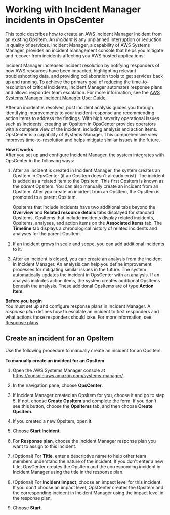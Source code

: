 # Working with Incident Manager incidents in OpsCenter<a name="OpsCenter-create-OpsItems-for-Incident-Manager"></a>

This topic describes how to create an AWS Incident Manager incident from an existing OpsItem\. An *incident* is any unplanned interruption or reduction in quality of services\. Incident Manager, a capability of AWS Systems Manager, provides an incident management console that helps you mitigate and recover from incidents affecting you AWS hosted applications\.

Incident Manager increases incident resolution by notifying responders of how AWS resources have been impacted, highlighting relevant troubleshooting data, and providing collaboration tools to get services back up and running\. To achieve the primary goal of reducing the time\-to\-resolution of critical incidents, Incident Manager automates response plans and allows responder team escalation\. For more information, see the [AWS Systems Manager Incident Manager User Guide](https://docs.aws.amazon.com/incident-manager/latest/userguide)\.

After an incident is resolved, post incident analysis guides you through identifying improvements to your incident response and recommending action items to address the findings\. With high severity operational issues such as incidents, creating an OpsItem in OpsCenter provides operators with a complete view of the incident, including analysis and action items\. OpsCenter is a capability of Systems Manager\. This comprehensive view improves time\-to\-resolution and helps mitigate similar issues in the future\.

**How it works**  
After you set up and configure Incident Manager, the system integrates with OpsCenter in the following ways:

1. After an incident is created in Incident Manager, the system creates an OpsItem in OpsCenter \(if an OpsItem doesn't already exist\)\. The incident is added as a related item to the OpsItem\. This first OpsItem is known as the *parent* OpsItem\. You can also manually create an incident from an OpsItem\. After you create an incident from an OpsItem, the OpsItem is promoted to a parent OpsItem\.

   OpsItems that include incidents have two additional tabs beyond the **Overview** and **Related resource details** tabs displayed for standard OpsItems\. OpsItems that include incidents display related incidents, OpsItems, analyses, and action items on the **Associated items** tab\. The **Timeline** tab displays a chronological history of related incidents and analyses for the parent OpsItem\.

1. If an incident grows in scale and scope, you can add additional incidents to it\.

1. After an incident is closed, you can create an analysis from the incident in Incident Manager\. An analysis can help you define improvement processes for mitigating similar issues in the future\. The system automatically updates the incident in OpsCenter with an analysis\. If an analysis includes action items, the system creates additional OpsItems beneath the analysis\. These additional OpsItems are of type **Action Item**\. 

**Before you begin**  
You must set up and configure response plans in Incident Manager\. A *response plan* defines how to escalate an incident to first responders and what actions those responders should take\. For more information, see [Response plans](https://docs.aws.amazon.com/incident-manager/latest/userguide/response-plans.html)\.

## Create an incident for an OpsItem<a name="OpsCenter-create-OpsItems-for-Incident-Manager-create"></a>

Use the following procedure to manually create an incident for an OpsItem\.

**To manually create an incident for an OpsItem**

1. Open the AWS Systems Manager console at [https://console\.aws\.amazon\.com/systems\-manager/](https://console.aws.amazon.com/systems-manager/)\.

1. In the navigation pane, choose **OpsCenter**\.

1. If Incident Manager created an OpsItem for you, choose it and go to step 5\. If not, choose **Create OpsItem** and complete the form\. If you don't see this button, choose the **OpsItems** tab, and then choose **Create OpsItem**\.

1. If you created a new OpsItem, open it\.

1. Choose **Start Incident**\.

1. For **Response plan**, choose the Incident Manager response plan you want to assign to this incident\.

1. \(Optional\) For **Title**, enter a descriptive name to help other team members understand the nature of the incident\. If you don't enter a new title, OpsCenter creates the OpsItem and the corresponding incident in Incident Manager using the title in the response plan\.

1. \(Optional\) For **Incident impact**, choose an impact level for this incident\. If you don't choose an impact level, OpsCenter creates the OpsItem and the corresponding incident in Incident Manager using the impact level in the response plan\.

1. Choose **Start**\.